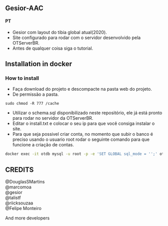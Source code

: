 ## Gesior-AAC

#### PT
* Gesior com layout do tibia global atual(2020).
* Site configurado para rodar com o servidor desenvolvido pela OTServerBR.
* Antes de qualquer coisa siga o tutorial.
 
 
## Installation in docker

### How to install

* Faça download do projeto e descompacte na pasta web do projeto.
* De permissão a pasta.

```
sudo chmod -R 777 /cache
```
* Utilizar o schema.sql disponibilizado neste repositório, ele já está pronto para rodar no servidor da OTServerBR.
* Editar o install.txt e colocar o seu ip para que você consiga instalar o site.
* Para que seja possivel criar conta, no momento que subir o banco é preciso usando o usuario root rodar o seguinte comando para que funcione a criação de contas.

```bash
docker exec -it otdb mysql -u root -p -e 'SET GLOBAL sql_mode = '';' otserver
```


## CREDITS
@DouglasSMartins<br>
@marcomoa <br>
@gesior <br>
@talistf <br>
@riicksouzaa <br>
@Felipe Monteiro <br>

And more developers

